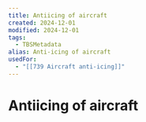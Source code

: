 ```yaml
---
title: Antiicing of aircraft
created: 2024-12-01
modified: 2024-12-01
tags:
  - TBSMetadata
alias: Anti-icing of aircraft
usedFor:
  - "[[739 Aircraft anti-icing]]"
---
```

# Antiicing of aircraft
